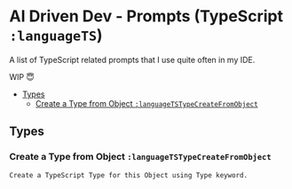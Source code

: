 # AI Driven Dev - Prompts (TypeScript `:languageTS`)

A list of TypeScript related prompts that I use quite often in my IDE.

WIP 😇

- [Types](#types)
  - [Create a Type from Object `:languageTSTypeCreateFromObject`](#create-a-type-from-object-languagetstypecreatefromobject)

## Types

### Create a Type from Object `:languageTSTypeCreateFromObject`

```text
Create a TypeScript Type for this Object using Type keyword.
```
